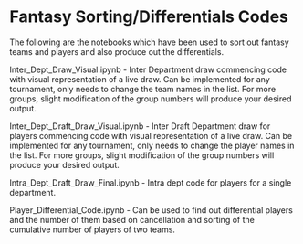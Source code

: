 # Fantasy Sorting/Differentials Codes 

The following are the notebooks which have been used to sort out fantasy teams and players and also produce out the differentials.

Inter_Dept_Draw_Visual.ipynb - Inter Department draw commencing code with visual representation of a live draw. Can be implemented for any tournament, only needs to change the team names in the list. For more groups, slight modification of the group numbers will produce your desired output.

Inter_Dept_Draft_Draw_Visual.ipynb - Inter Draft Department draw for players commencing code with visual representation of a live draw. Can be implemented for any tournament, only needs to change the player names in the list. For more groups, slight modification of the group numbers will produce your desired output.

Intra_Dept_Draft_Draw_Final.ipynb - Intra dept code for players for a single department.

Player_Differential_Code.ipynb -  Can be used to find out differential players and the number of them based on cancellation and sorting of the cumulative number of players of two teams. 
